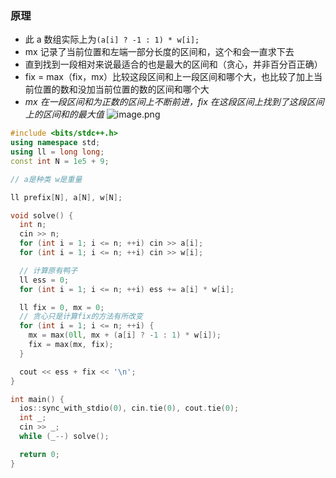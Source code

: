 ### 原理
- 此 a 数组实际上为`(a[i] ? -1 : 1) * w[i];`
- mx 记录了当前位置和左端一部分长度的区间和，这个和会一直求下去
- 直到找到一段相对来说最适合的也是最大的区间和（贪心，并非百分百正确）
- fix = max（fix，mx）比较这段区间和上一段区间和哪个大，也比较了加上当前位置的数和没加当前位置的数的区间和哪个大
- *mx 在一段区间和为正数的区间上不断前进，fix 在这段区间上找到了这段区间上的区间和的最大值*
![image.png](https://iili.io/J0w9J29.png)

``` c++
#include <bits/stdc++.h>
using namespace std;
using ll = long long;
const int N = 1e5 + 9;

// a是种类 w是重量

ll prefix[N], a[N], w[N];

void solve() {
  int n;
  cin >> n;
  for (int i = 1; i <= n; ++i) cin >> a[i];
  for (int i = 1; i <= n; ++i) cin >> w[i];

  // 计算原有鸭子
  ll ess = 0;
  for (int i = 1; i <= n; ++i) ess += a[i] * w[i];

  ll fix = 0, mx = 0;
  // 贪心只是计算fix的方法有所改变
  for (int i = 1; i <= n; ++i) {
    mx = max(0ll, mx + (a[i] ? -1 : 1) * w[i]);
    fix = max(mx, fix);
  }

  cout << ess + fix << '\n';
}

int main() {
  ios::sync_with_stdio(0), cin.tie(0), cout.tie(0);
  int _;
  cin >> _;
  while (_--) solve();

  return 0;
}


```